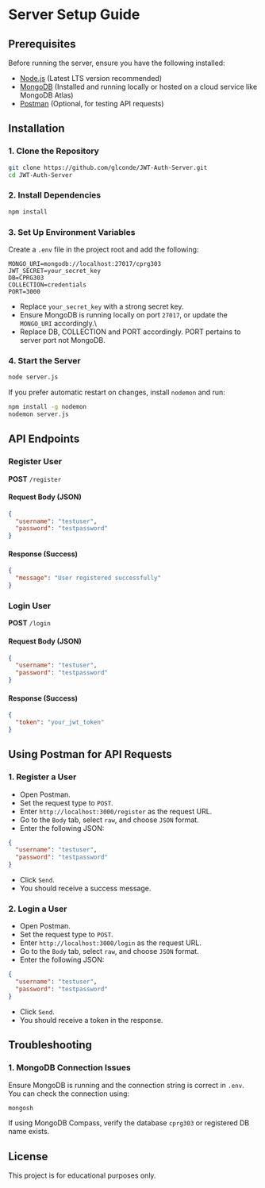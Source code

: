 # Server Setup Guide

## Prerequisites

Before running the server, ensure you have the following installed:

- [Node.js](https://nodejs.org/) (Latest LTS version recommended)
- [MongoDB](https://www.mongodb.com/try/download/community) (Installed and running locally or hosted on a cloud service like MongoDB Atlas)
- [Postman](https://www.postman.com/) (Optional, for testing API requests)

## Installation

### 1. Clone the Repository

```bash
git clone https://github.com/glconde/JWT-Auth-Server.git
cd JWT-Auth-Server
```

### 2. Install Dependencies

```bash
npm install
```

### 3. Set Up Environment Variables

Create a `.env` file in the project root and add the following:

```
MONGO_URI=mongodb://localhost:27017/cprg303
JWT_SECRET=your_secret_key
DB=CPRG303
COLLECTION=credentials
PORT=3000
```

- Replace `your_secret_key` with a strong secret key.
- Ensure MongoDB is running locally on port `27017`, or update the `MONGO_URI` accordingly.\
- Replace DB, COLLECTION and PORT accordingly. PORT pertains to server port not MongoDB.

### 4. Start the Server

```bash
node server.js
```

If you prefer automatic restart on changes, install `nodemon` and run:

```bash
npm install -g nodemon
nodemon server.js
```

## API Endpoints

### Register User

**POST** `/register`

#### Request Body (JSON)

```json
{
  "username": "testuser",
  "password": "testpassword"
}
```

#### Response (Success)

```json
{
  "message": "User registered successfully"
}
```

### Login User

**POST** `/login`

#### Request Body (JSON)

```json
{
  "username": "testuser",
  "password": "testpassword"
}
```

#### Response (Success)

```json
{
  "token": "your_jwt_token"
}
```

## Using Postman for API Requests

### 1. Register a User

- Open Postman.
- Set the request type to `POST`.
- Enter `http://localhost:3000/register` as the request URL.
- Go to the `Body` tab, select `raw`, and choose `JSON` format.
- Enter the following JSON:

```json
{
  "username": "testuser",
  "password": "testpassword"
}
```

- Click `Send`.
- You should receive a success message.

### 2. Login a User

- Open Postman.
- Set the request type to `POST`.
- Enter `http://localhost:3000/login` as the request URL.
- Go to the `Body` tab, select `raw`, and choose `JSON` format.
- Enter the following JSON:

```json
{
  "username": "testuser",
  "password": "testpassword"
}
```

- Click `Send`.
- You should receive a token in the response.

## Troubleshooting

### 1. MongoDB Connection Issues

Ensure MongoDB is running and the connection string is correct in `.env`. You can check the connection using:

```bash
mongosh
```

If using MongoDB Compass, verify the database `cprg303` or registered DB name exists.

## License

This project is for educational purposes only.
